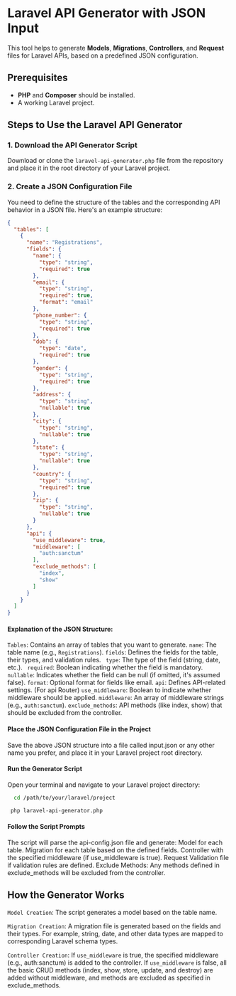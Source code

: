# Laravel API Generator with JSON Input

This tool helps to generate **Models**, **Migrations**, **Controllers**, and **Request** files for Laravel APIs, based on a predefined JSON configuration.

## Prerequisites

- **PHP** and **Composer** should be installed.
- A working Laravel project.

## Steps to Use the Laravel API Generator

### 1. Download the API Generator Script

Download or clone the `laravel-api-generator.php` file from the repository and place it in the root directory of your Laravel project.

### 2. Create a JSON Configuration File

You need to define the structure of the tables and the corresponding API behavior in a JSON file. Here's an example structure:

```json
{
  "tables": [
    {
      "name": "Registrations",
      "fields": {
        "name": {
          "type": "string",
          "required": true
        },
        "email": {
          "type": "string",
          "required": true,
          "format": "email"
        },
        "phone_number": {
          "type": "string",
          "required": true
        },
        "dob": {
          "type": "date",
          "required": true
        },
        "gender": {
          "type": "string",
          "required": true
        },
        "address": {
          "type": "string",
          "nullable": true
        },
        "city": {
          "type": "string",
          "nullable": true
        },
        "state": {
          "type": "string",
          "nullable": true
        },
        "country": {
          "type": "string",
          "required": true
        },
        "zip": {
          "type": "string",
          "nullable": true
        }
      },
      "api": {
        "use_middleware": true,
        "middleware": [
          "auth:sanctum"
        ],
        "exclude_methods": [
          "index",
          "show"
        ]
      }
    }
  ]
}
```
#### Explanation of the JSON Structure:

`Tables`: Contains an array of tables that you want to generate.
  `name`: The table name (e.g., `Registrations`).
  `fields`: Defines the fields for the table, their types, and validation rules.
   `` type``: The type of the field (string, date, etc.).
   ` required`: Boolean indicating whether the field is mandatory.
   ` nullable`: Indicates whether the field can be null (if omitted, it's assumed false).
    `format`: Optional format for fields like email.
  `api`: Defines API-related settings. (For api Router)
    `use_middleware`: Boolean to indicate whether middleware should be applied.
    `middleware`: An array of middleware strings (e.g., `auth:sanctum`).
    `exclude_methods`: API methods (like index, show) that should be excluded from the controller.

#### Place the JSON Configuration File in the Project
Save the above JSON structure into a file called input.json or any other name you prefer, and place it in your Laravel project root directory.

#### Run the Generator Script
Open your terminal and navigate to your Laravel project directory:
```bash 
  cd /path/to/your/laravel/project
  ```
```bash
 php laravel-api-generator.php
```
#### Follow the Script Prompts
The script will parse the api-config.json file and generate:
Model for each table.
Migration for each table based on the defined fields.
Controller with the specified middleware (if use_middleware is true).
Request Validation file if validation rules are defined.
Exclude Methods: Any methods defined in exclude_methods will be excluded from the controller.
## How the Generator Works

`Model Creation`: The script generates a model based on the table name.

`Migration Creation`: A migration file is generated based on the fields and their types. For example, string, date, and other data types are mapped to corresponding Laravel schema types.

`Controller Creation`:
If `use_middleware` is true, the specified middleware (e.g., auth:sanctum) is added to the controller.
If `use_middleware` is false, all the basic CRUD methods (index, show, store, update, and destroy) are added without middleware, and methods are excluded as specified in exclude_methods.

